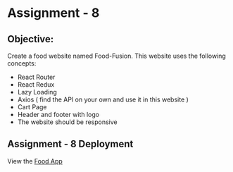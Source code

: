 # Assignment - 8

## Objective: 
Create a food website named Food-Fusion. This website uses the following concepts:
- React Router
- React Redux
- Lazy Loading
- Axios ( find the API on your own and use it in this website )
- Cart Page
- Header and footer with logo
- The website should be responsive

## Assignment - 8 Deployment
View the [Food App](https://tutedude-food-app-assignment-8.netlify.app/)